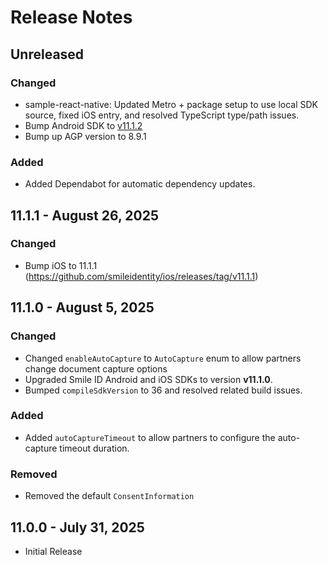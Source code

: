 # Release Notes

## Unreleased

### Changed
* sample-react-native: Updated Metro + package setup to use local SDK source, fixed iOS entry, and resolved TypeScript 
 type/path issues.
* Bump Android SDK to [v11.1.2](https://github.com/smileidentity/android/releases/tag/v11.1.2)
* Bump up AGP version to 8.9.1

### Added
* Added Dependabot for automatic dependency updates.

## 11.1.1 - August 26, 2025

### Changed
* Bump iOS to 11.1.1 (https://github.com/smileidentity/ios/releases/tag/v11.1.1)

## 11.1.0 - August 5, 2025

### Changed
* Changed `enableAutoCapture` to `AutoCapture` enum to allow partners change document capture options
* Upgraded Smile ID Android and iOS SDKs to version **v11.1.0**.
* Bumped `compileSdkVersion` to 36 and resolved related build issues.

### Added
* Added `autoCaptureTimeout` to allow partners to configure the auto-capture timeout duration.

### Removed
* Removed the default `ConsentInformation`

## 11.0.0 - July 31, 2025

* Initial Release
